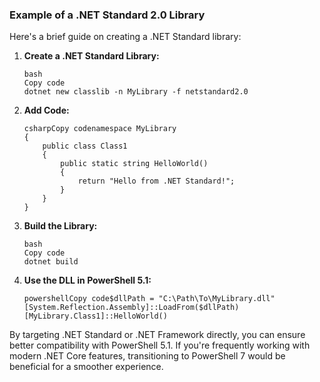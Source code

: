 ### Example of a .NET Standard 2.0 Library

Here's a brief guide on creating a .NET Standard library:

1. **Create a .NET Standard Library:**

   ```
   bash
   Copy code
   dotnet new classlib -n MyLibrary -f netstandard2.0
   ```

2. **Add Code:**

   ```
   csharpCopy codenamespace MyLibrary
   {
       public class Class1
       {
           public static string HelloWorld()
           {
               return "Hello from .NET Standard!";
           }
       }
   }
   ```

3. **Build the Library:**

   ```
   bash
   Copy code
   dotnet build
   ```

4. **Use the DLL in PowerShell 5.1:**

   ```
   powershellCopy code$dllPath = "C:\Path\To\MyLibrary.dll"
   [System.Reflection.Assembly]::LoadFrom($dllPath)
   [MyLibrary.Class1]::HelloWorld()
   ```

By targeting .NET Standard or .NET Framework directly, you can ensure better compatibility with PowerShell 5.1. If you're frequently working with modern .NET Core features, transitioning to PowerShell 7 would be beneficial for a smoother experience.